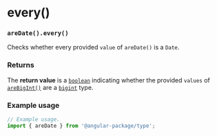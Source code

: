 # every()

### `areDate().every()`

Checks whether every provided `value` of `areDate()` is a `Date`.

### Returns

The **return value** is a [`boolean`](https://developer.mozilla.org/en-US/docs/Web/JavaScript/Reference/Global\_Objects/Boolean) indicating whether the provided `values` of [`areBigInt()`](../arebigint/) are a [`bigint`](https://developer.mozilla.org/en-US/docs/Web/JavaScript/Reference/Global\_Objects/BigInt) type.

### Example usage

```typescript
// Example usage.
import { areDate } from '@angular-package/type';


```

